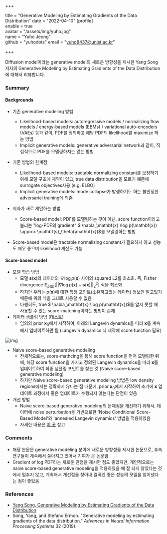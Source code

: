 +++

title = "Generative Modeling by Estimating Gradients of the Data Distribution"
date = "2022-04-10"
[profile]  
	enable = true  
	avatar = "/assets/img/yuho.jpg"  
	name = "Yuho Jeong"  
	github = "yuhodots"
	email = "yuho8437@unist.ac.kr"

+++

Diffusion model이라는 generative model의 새로운 방향성을 제시한 Yang Song 저자의 Generative Modeling by Estimating Gradients of the Data Distribution에 대해서 리뷰합니다.

<!--more-->

### Summary

#### Backgrounds

- 기존 generative modeling 방법

  - Likelihood-based models: autoregressive models / normalizing flow models / energy-based models (EBMs) / variational auto-encoders (VAEs) 등과 같이, PDF를 정의하고 해당 PDF의 likelihood를 maximize 하는 방법
  - Implicit generative models: generative adversarial network과 같이, 직접적으로 PDF를 모델링하지는 않는 방법

- 기존 방법의 한계점

  - Likelihood-based models: tractable normalizing constant를 보장하기 위해 모델 구조에 제약이 있고, true data distribution을 모르기 떄문에 surrogate objectives사용 (e.g. ELBO)
  - Implicit generative models: mode collapse가 발생하기도 하는 불안정한 adversarial training에 의존

- 저자가 새로 제안하는 방법

  - Score-based model: PDF를 모델링하는 것이 아닌, score function이라고 불리는 "log-PDF의 gradient" $ 
    \nabla_\mathbf{x} \log p(\mathbf{x}) \approx \mathbf{s}_\theta(\mathbf{x})$를 모델링하는 방법
    
- Score-based model은 tractable normalizing constant가 필요하지 않고 성능도 매우 좋으며 likelihood 계산도 가능


#### Score-based model

- 모델 학습 방법
  - 모델 $\mathbf{s}(\mathbf{x})$와 데이터의 $\nabla \log p(\mathbf{x})$ 사이의 squared L2를 최소화. 즉, Fisher divergence $\mathbb{E}_{p(\mathbf{x})}[|| \nabla\log p(\mathbf{x})-\mathbf{s}(\mathbf{x})||_2^2]$ 식을 최소화
  - 하지만 우리는 $p(\mathbf x)$에 대한 특정 포인트(소유하고있는 데이터) 정보만 알고있기 때문에 위의 식을 그대로 사용할 수 없음
  - 다행히도, true $ \nabla_\mathbf{x} \log p(\mathbf{x})$를 알지 못할 때 사용할 수 있는 score-matching이라는 방법이 존재
- 데이터 샘플링 방법 (테스트)
  - 임의의 prior $\mathbf x_0$에서 시작하여, 아래의 Langevin dynamics을 따라 $\mathbf x$를 계속해서 업데이트하면 됨 (Langevin dynamics 식 제작에 score function 필요)

![img](/assets/img/lagevin.png)

- Naive score-based generative modeling 
  - 전체적으로는, score-mathcing을 통해 score function을 먼저 모델링한 뒤에, 해당 score function을 가지고 정의된 Langevin dynamics을 따라 $\mathbf x$를 업데이트하여 최종 샘플링 포인트를 찾는 것 (Naive score-based generative modeling)
  - 하지만 Naive score-based generative modeling 방법은 low density regions에서는 정확하지 않다는 점 때문에, prior $\mathbf x_0$에서 시작하여 초기에 $\mathbf x$ 업데이트 과정에서 좋은 업데이트가 수행되지 않는다는 단점이 있음
- 개선 방법
  - Naive score-based generative modeling의 문제점을 개선하기 위해서, 데이터에 noise perturbation을 기반으로한 'Noise Conditional Score-Based Model'와 'annealed Langevin dynamics' 방법을 적용하였음
  - 자세한 내용은 [이 곳](https://yang-song.github.io/blog/2021/score/#score-based-generative-modeling-with-multiple-noise-perturbations) 참고

### Comments

- 해당 논문은 generative modeling 분야에 새로운 방향성을 제시한 논문으로, 후속 연구들이 계속해서 쏟아지고 있어서 기여가 큰 논문임
- Gradient of log PDF라는 새로운 관점을 제시한 점도 좋았지만, 개인적으로는 naive score-based generative modeling을 적용하였을 때 잘 되지 않았다는 것에서 멈추지 않고, 계속해서 개선점을 찾아내 결국엔 좋은 성능의 모델을 얻어냈다는 점이 좋았음

### References

- [Yang Song, Generative Modeling by Estimating Gradients of the Data Distribution](https://yang-song.github.io/blog/2021/score/)
- Song, Yang, and Stefano Ermon. "Generative modeling by estimating gradients of the data distribution." *Advances in Neural Information Processing Systems* 32 (2019).
